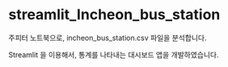# streamlit_Incheon_bus_station
주피터 노트북으로, incheon_bus_station.csv 파일을 분석합니다.

 Streamlit 을 이용해서, 통계를 나타내는 대시보드 앱을 개발하였습니다.
